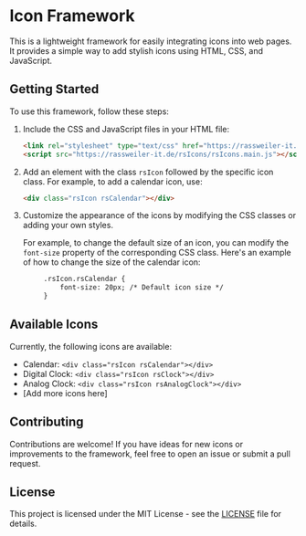 # Icon Framework

This is a lightweight framework for easily integrating icons into web pages. It provides a simple way to add stylish icons using HTML, CSS, and JavaScript.

## Getting Started

To use this framework, follow these steps:

1. Include the CSS and JavaScript files in your HTML file:

    ```html
    <link rel="stylesheet" type="text/css" href="https://rassweiler-it.de/rsIcons/rsIcons.css">
    <script src="https://rassweiler-it.de/rsIcons/rsIcons.main.js"></script>
    ```

2. Add an element with the class `rsIcon` followed by the specific icon class. For example, to add a calendar icon, use:

    ```html
    <div class="rsIcon rsCalendar"></div>
    ```

3. Customize the appearance of the icons by modifying the CSS classes or adding your own styles.

    For example, to change the default size of an icon, you can modify the `font-size` property of the corresponding CSS class. Here's an example of how to change the size of the calendar icon:
   ```html
        .rsIcon.rsCalendar {
            font-size: 20px; /* Default icon size */
        }
   ```

## Available Icons

Currently, the following icons are available:

- Calendar:        `<div class="rsIcon rsCalendar"></div>`
- Digital Clock:   `<div class="rsIcon rsClock"></div>`
- Analog Clock:    `<div class="rsIcon rsAnalogClock"></div>`
- [Add more icons here]

## Contributing

Contributions are welcome! If you have ideas for new icons or improvements to the framework, feel free to open an issue or submit a pull request.

## License

This project is licensed under the MIT License - see the [LICENSE](LICENSE) file for details.

